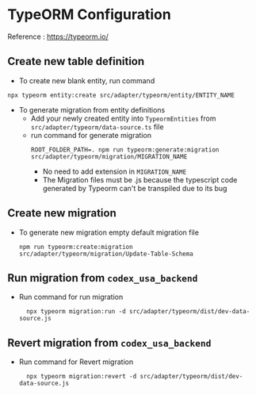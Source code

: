 # TypeORM Configuration

Reference : https://typeorm.io/

## Create new table definition

- To create new blank entity, run command

```
npx typeorm entity:create src/adapter/typeorm/entity/ENTITY_NAME
```

- To generate migration from entity definitions
  - Add your newly created entity into `TypeormEntities` from `src/adapter/typeorm/data-source.ts` file
  - run command for generate migration
    ```
    ROOT_FOLDER_PATH=. npm run typeorm:generate:migration src/adapter/typeorm/migration/MIGRATION_NAME
    ```
    - No need to add extension in `MIGRATION_NAME`
    - The Migration files must be .js because the typescript code generated by Typeorm can't be transpiled due to its bug

## Create new migration

- To generate new migration empty default migration file
  ```
  npm run typeorm:create:migration src/adapter/typeorm/migration/Update-Table-Schema
  ```

## Run migration from `codex_usa_backend`

- Run command for run migration
  ```
    npx typeorm migration:run -d src/adapter/typeorm/dist/dev-data-source.js
  ```

## Revert migration from `codex_usa_backend`

- Run command for Revert migration
  ```
    npx typeorm migration:revert -d src/adapter/typeorm/dist/dev-data-source.js
  ```
